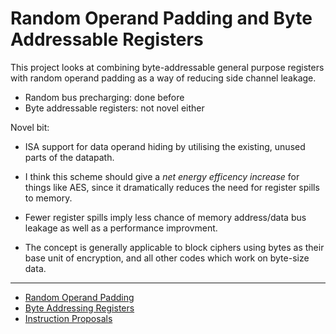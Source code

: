 
# Random Operand Padding and Byte Addressable Registers

This project looks at combining byte-addressable general purpose registers with
random operand padding as a way of reducing side channel leakage.

- Random bus precharging: done before
- Byte addressable registers: not novel either

Novel bit:
- ISA support for data operand hiding by utilising the existing, unused
  parts of the datapath.

- I think this scheme should give a *net energy efficency increase* for things
  like AES, since it dramatically reduces the need for register spills to
  memory.
- Fewer register spills imply less chance of memory address/data bus leakage as
  well as a performance improvment.
- The concept is generally applicable to block ciphers using bytes as their base
  unit of encryption, and all other codes which work on byte-size data.

---

- [Random Operand Padding](docs/operand-padding.md)
- [Byte Addressing Registers](docs/byte-registers.md)
- [Instruction Proposals](docs/instructions.md)
